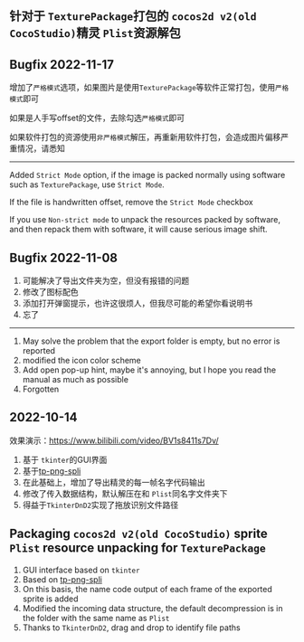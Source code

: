 ## 针对于 `TexturePackage`打包的 `cocos2d v2(old CocoStudio)`精灵 `Plist`资源解包

## Bugfix 2022-11-17

增加了`严格模式`选项，如果图片是使用`TexturePackage`等软件正常打包，使用`严格模式`即可

如果是人手写offset的文件，去除勾选`严格模式`即可

如果软件打包的资源使用`非严格模式`解压，再重新用软件打包，会造成图片偏移严重情况，请悉知

---

Added `Strict Mode` option, if the image is packed normally using software such as `TexturePackage`, use `Strict Mode`.

If the file is handwritten offset, remove the `Strict Mode` checkbox

If you use `Non-strict mode` to unpack the resources packed by software, and then repack them with software, it will cause serious image shift.


## Bugfix 2022-11-08

1. 可能解决了导出文件夹为空，但没有报错的问题
2. 修改了图标配色
3. 添加打开弹窗提示，也许这很烦人，但我尽可能的希望你看说明书
4. 忘了

---

1. May solve the problem that the export folder is empty, but no error is reported
2. modified the icon color scheme
3. Add open pop-up hint, maybe it's annoying, but I hope you read the manual as much as possible
4. Forgotten

## 2022-10-14

效果演示：https://www.bilibili.com/video/BV1s8411s7Dv/

1. 基于 `tkinter`的GUI界面
2. 基于[tp-png-spli](https://github.com/ShawnZhang2015/tp-png-split)
3. 在此基础上，增加了导出精灵的每一帧名字代码输出
4. 修改了传入数据结构，默认解压在和 `Plist`同名字文件夹下
5. 得益于`TkinterDnD2`实现了拖放识别文件路径

## Packaging `cocos2d v2(old CocoStudio)` sprite `Plist` resource unpacking for `TexturePackage`

1. GUI interface based on `tkinter`
2. Based on [tp-png-spli](https://github.com/ShawnZhang2015/tp-png-split)
3. On this basis, the name code output of each frame of the exported sprite is added
4. Modified the incoming data structure, the default decompression is in the folder with the same name as `Plist`
5. Thanks to `TkinterDnD2`, drag and drop to identify file paths
